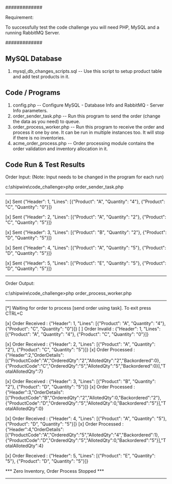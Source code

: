 #############

Requirement:

To successfully test the code challenge you will need PHP, MySQL and a running RabbitMQ Server.

#############

## MySQL Database

1. mysql_db_changes_scripts.sql -- Use this script to setup product table and add test products in it.

## Code / Programs

1. config.php				-- Configure MySQL - Database Info and RabbitMQ - Server Info parameters.
2. order_sender_task.php 	-- Run this program to send the order (change the data as you need) to queue.
3. order_process_worker.php -- Run this program to receive the order and process it one by one. It can be run in multiple instances too. It will stop if there is no inventories.
4. acme_order_process.php	-- Order processing module contains the order validation and inventory allocation in it.

## Code Run & Test Results

Order Input: (Note: Input needs to be changed in the program for each run)

c:\shipwire\code_challenge>php order_sender_task.php

-----------------------------------------------------------------------------------------------------------------------------------------------------------
 [x] Sent {"Header": 1, "Lines": [{"Product": "A", "Quantity": "4"}, {"Product": "C", "Quantity": "0"}]}
 
 [x] Sent {"Header": 2, "Lines": [{"Product": "A", "Quantity": "2"}, {"Product": "C", "Quantity": "5"}]}
 
 [x] Sent {"Header": 3, "Lines": [{"Product": "B", "Quantity": "2"}, {"Product": "D", "Quantity": "5"}]}
 
 [x] Sent {"Header": 4, "Lines": [{"Product": "A", "Quantity": "5"}, {"Product": "D", "Quantity": "5"}]}
 
 [x] Sent {"Header": 5, "Lines": [{"Product": "E", "Quantity": "5"}, {"Product": "D", "Quantity": "5"}]}
 
-----------------------------------------------------------------------------------------------------------------------------------------------------------

Order Output:

c:\shipwire\code_challenge>php order_process_worker.php

-----------------------------------------------------------------------------------------------------------------------------------------------------------
  [*] Waiting for order to process [send order using task]. To exit press CTRL+C

 [x] Order Received : {"Header": 1, "Lines": [{"Product": "A", "Quantity": "4"}, {"Product": "C", "Quantity": "0"}]}
 [ ] Order Invalid : {"Header": 1, "Lines": [{"Product": "A", "Quantity": "4"}, {"Product": "C", "Quantity": "0"}]}

 [x] Order Received : {"Header": 2, "Lines": [{"Product": "A", "Quantity": "2"}, {"Product": "C", "Quantity": "5"}]}
 [x] Order Processed : {"Header":2,"OrderDetails":[{"ProductCode":"A","OrderedQty":"2","AllotedQty":"2","Backordered":0},{"ProductCode":"C","OrderedQty":"5","AllotedQty":"5","Backordered":0}],"TotalAllotedQty":7}

 [x] Order Received : {"Header": 3, "Lines": [{"Product": "B", "Quantity": "2"}, {"Product": "D", "Quantity": "5"}]}
 [x] Order Processed : {"Header":3,"OrderDetails":[{"ProductCode":"B","OrderedQty":"2","AllotedQty":0,"Backordered":"2"},{"ProductCode":"D","OrderedQty":"5","AllotedQty":0,"Backordered":"5"}],"TotalAllotedQty":0}

 [x] Order Received : {"Header": 4, "Lines": [{"Product": "A", "Quantity": "5"}, {"Product": "D", "Quantity": "5"}]}
 [x] Order Processed : {"Header":4,"OrderDetails":[{"ProductCode":"A","OrderedQty":"5","AllotedQty":"4","Backordered":1},{"ProductCode":"D","OrderedQty":"5","AllotedQty":0,"Backordered":"5"}],"TotalAllotedQty":4}

 [x] Order Received : {"Header": 5, "Lines": [{"Product": "E", "Quantity": "5"}, {"Product": "D", "Quantity": "5"}]}
 
 *** Zero Inventory, Order Process Stopped ***
 
 -----------------------------------------------------------------------------------------------------------------------------------------------------------
